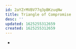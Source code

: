 ```yaml
---
id: 2aYZrMVBV77q3pBKzuqNw
title: Triangle of Compromise
desc: ''
updated: 1625255312659
created: 1625255312659
---
```

* 
